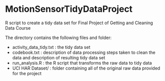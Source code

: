 # MotionSensorTidyDataProject
R script to create a tidy data set for Final Project of Getting and Cleaning Data Course

The directory contains the following files and folder:

- activity_data_tidy.txt : the tidy data set
- codebook.txt : description of data processing steps taken to clean the data and description of resulting tidy data set
- run_analysis.R : the R script that transforms the raw data to tidy data
- UCI HAR Dataset/ : folder containing all of the original raw data provided for the project
